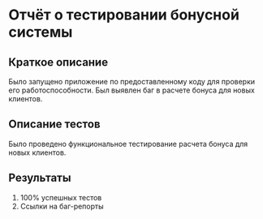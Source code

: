 # Отчёт о тестировании бонусной системы

## Краткое описание

Было запущено приложение по предоставленному коду для проверки его работоспособности. Был выявлен баг в расчете бонуса для новых клиентов.

## Описание тестов

Было проведено функциональное тестирование расчета бонуса для новых клиентов.

## Результаты

1. 100% успешных тестов
2. Ссылки на баг-репорты
